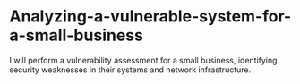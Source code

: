 # Analyzing-a-vulnerable-system-for-a-small-business
I will perform a vulnerability assessment for a small business, identifying security weaknesses in their systems and network infrastructure.
